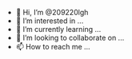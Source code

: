 - 👋 Hi, I’m @209220lgh
- 👀 I’m interested in ...
- 🌱 I’m currently learning ...
- 💞️ I’m looking to collaborate on ...
- 📫 How to reach me ...

<!---
209220lgh/209220lgh is a ✨ special ✨ repository because its `README.md` (this file) appears on your GitHub profile.
You can click the Preview link to take a look at your changes.
--->
